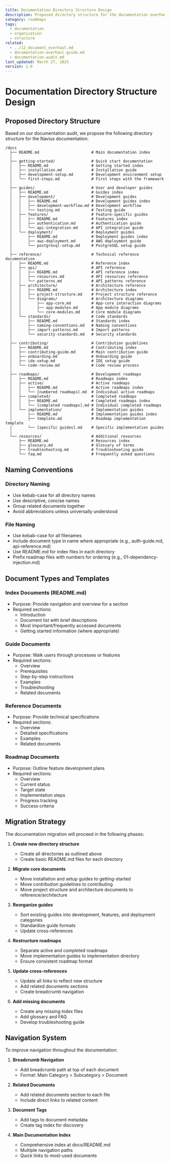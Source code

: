 ```yaml
---
title: Documentation Directory Structure Design
description: Proposed directory structure for the documentation overhaul
category: roadmaps
tags:
  - documentation
  - organization
  - structure
related:
  - ../12_document_overhaul.md
  - documentation-overhaul-guide.md
  - documentation-audit.md
last_updated: March 27, 2025
version: 1.0
---
```


# Documentation Directory Structure Design

## Proposed Directory Structure

Based on our documentation audit, we propose the following directory structure for the Navius documentation:

```
/docs
  ├── README.md                       # Main documentation index
  │
  ├── getting-started/                # Quick start documentation
  │   ├── README.md                   # Getting started index
  │   ├── installation.md             # Installation guide
  │   ├── development-setup.md        # Development environment setup
  │   └── first-steps.md              # First steps with the framework
  │
  ├── guides/                         # User and developer guides
  │   ├── README.md                   # Guides index
  │   ├── development/                # Development guides
  │   │   ├── README.md               # Development guides index
  │   │   ├── development-workflow.md # Development workflow
  │   │   └── testing.md              # Testing guide
  │   ├── features/                   # Feature-specific guides
  │   │   ├── README.md               # Features index
  │   │   ├── authentication.md       # Authentication guide
  │   │   └── api-integration.md      # API integration guide
  │   └── deployment/                 # Deployment guides
  │       ├── README.md               # Deployment guides index
  │       ├── aws-deployment.md       # AWS deployment guide
  │       └── postgresql-setup.md     # PostgreSQL setup guide
  │
  ├── reference/                      # Technical reference documentation
  │   ├── README.md                   # Reference index
  │   ├── api/                        # API reference
  │   │   ├── README.md               # API reference index
  │   │   ├── resources.md            # API resources reference
  │   │   └── patterns.md             # API patterns reference
  │   ├── architecture/               # Architecture reference
  │   │   ├── README.md               # Architecture index
  │   │   ├── project-structure.md    # Project structure reference
  │   │   └── diagrams/               # Architecture diagrams
  │   │       ├── app-core.md         # App-core interaction diagrams
  │   │       ├── app-modules.md      # App module diagrams
  │   │       └── core-modules.md     # Core module diagrams
  │   └── standards/                  # Code standards
  │       ├── README.md               # Standards index
  │       ├── naming-conventions.md   # Naming conventions
  │       ├── import-patterns.md      # Import patterns
  │       └── security-standards.md   # Security standards
  │
  ├── contributing/                   # Contribution guidelines
  │   ├── README.md                   # Contributing index
  │   ├── contributing-guide.md       # Main contribution guide
  │   ├── onboarding.md               # Onboarding guide
  │   ├── ide-setup.md                # IDE setup guide
  │   └── code-review.md              # Code review process
  │
  ├── roadmaps/                       # Development roadmaps
  │   ├── README.md                   # Roadmaps index
  │   ├── active/                     # Active roadmaps
  │   │   ├── README.md               # Active roadmaps index
  │   │   └── [numbered roadmaps].md  # Individual active roadmaps
  │   ├── completed/                  # Completed roadmaps
  │   │   ├── README.md               # Completed roadmaps index
  │   │   └── [completed roadmaps].md # Individual completed roadmaps
  │   └── implementation/             # Implementation guides
  │       ├── README.md               # Implementation guides index
  │       ├── template.md             # Roadmap implementation template
  │       └── [specific guides].md    # Specific implementation guides
  │
  └── resources/                      # Additional resources
      ├── README.md                   # Resources index
      ├── glossary.md                 # Glossary of terms
      ├── troubleshooting.md          # Troubleshooting guide
      └── faq.md                      # Frequently asked questions
```

## Naming Conventions

### Directory Naming
- Use kebab-case for all directory names
- Use descriptive, concise names
- Group related documents together
- Avoid abbreviations unless universally understood

### File Naming
- Use kebab-case for all filenames
- Include document type in name where appropriate (e.g., auth-guide.md, api-reference.md)
- Use README.md for index files in each directory
- Prefix roadmap files with numbers for ordering (e.g., 01-dependency-injection.md)

## Document Types and Templates

### Index Documents (README.md)
- Purpose: Provide navigation and overview for a section
- Required sections:
  - Introduction
  - Document list with brief descriptions
  - Most important/frequently accessed documents
  - Getting started information (where appropriate)

### Guide Documents
- Purpose: Walk users through processes or features
- Required sections:
  - Overview
  - Prerequisites
  - Step-by-step instructions
  - Examples
  - Troubleshooting
  - Related documents

### Reference Documents
- Purpose: Provide technical specifications
- Required sections:
  - Overview
  - Detailed specifications
  - Examples
  - Related documents

### Roadmap Documents
- Purpose: Outline feature development plans
- Required sections:
  - Overview
  - Current status
  - Target state
  - Implementation steps
  - Progress tracking
  - Success criteria

## Migration Strategy

The documentation migration will proceed in the following phases:

1. **Create new directory structure**
   - Create all directories as outlined above
   - Create basic README.md files for each directory

2. **Migrate core documents**
   - Move installation and setup guides to getting-started
   - Move contribution guidelines to contributing
   - Move project structure and architecture documents to reference/architecture

3. **Reorganize guides**
   - Sort existing guides into development, features, and deployment categories
   - Standardize guide formats
   - Update cross-references

4. **Restructure roadmaps**
   - Separate active and completed roadmaps
   - Move implementation guides to implementation directory
   - Ensure consistent roadmap format

5. **Update cross-references**
   - Update all links to reflect new structure
   - Add related documents sections
   - Create breadcrumb navigation

6. **Add missing documents**
   - Create any missing index files
   - Add glossary and FAQ
   - Develop troubleshooting guide

## Navigation System

To improve navigation throughout the documentation:

1. **Breadcrumb Navigation**
   - Add breadcrumb path at top of each document
   - Format: Main Category > Subcategory > Document

2. **Related Documents**
   - Add related documents section to each file
   - Include direct links to related content

3. **Document Tags**
   - Add tags to document metadata
   - Create tag index for discovery

4. **Main Documentation Index**
   - Comprehensive index at docs/README.md
   - Multiple navigation paths
   - Quick links to most-used documents 